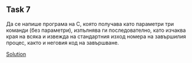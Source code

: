 ## Task 7

Да се напише програма на С, която получава като параметри три команди (без параметри), изпълнява ги последователно, 
като изчаква края на всяка и извежда на стандартния изход номера на завършилия процес, както и неговия код на завършване.

[Solution](https://github.com/Svetlin12/Linux-Shell-and-C-files/blob/master/C/FMI/processes/task07.c)
